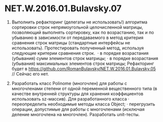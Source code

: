 # NET.W.2016.01.Bulavsky.07
1. Выполнить рефакторинг (делегаты не использовать!) алгоритма сортировки строк непрямоугольной целочисленной матрицы, позволяющий выполнять сортировку, как по возрастанию, так и по убыванию в зависимости от передаваемого в метод критерия сравнения строк матрицы (стандартные интерфейсы не использовать). Протестировать полученный метод, используя следующие критерии сравнения строк. 
·          в порядке возрастания (убывания) сумм элементов строк матрицы;
·          в порядке возрастания (убывания) максимальных элементов строк матрицы; 
Рефакторинг будет в https://github.com/RomanBulavsky/NET.W.2016.01.Bulavsky.05 // Сейчас его нет.

2. Разработать класс Polinome (многочлен) для работы с многочленами степени  от одной переменной вещественного типа (в качестве внутренней структуры для хранения коэффициентов использовать sz-массив). Для разработанного класса
·              переопределить необходимые методы класса Object;
·              перегрузить операции, допустимые для работы с многочленами (исключая деление многочлена на многочлен). Разработать unit-тесты.
